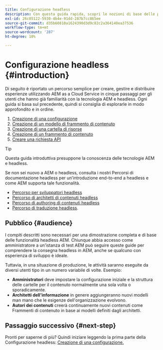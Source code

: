 ```yaml
---
title: Configurazione headless
description: Con questa guida rapida, scopri le nozioni di base delle potenti funzionalità headless di AEM as a Cloud Service come Modelli di contenuto, Frammenti di contenuto e API GraphQL.
exl-id: 26c05122-5930-4b4e-91dd-287b7cc865ee
source-git-commit: d35b60810a1624390d3d9c82c2a364140ea37536
workflow-type: tm+mt
source-wordcount: '287'
ht-degree: 10%

---
```


# Configurazione headless {#introduction}

Di seguito è riportato un percorso semplice per creare, gestire e distribuire esperienze utilizzando AEM as a Cloud Service in cinque passaggi per gli utenti che hanno già familiarità con la tecnologia AEM e headless. Ogni guida si basa sul precedente, quindi si consiglia di esplorarle in modo approfondito e in ordine.

1. [Creazione di una configurazione ](create-configuration.md)
1. [Creazione di un modello di frammento di contenuto](create-content-model.md)
1. [Creazione di una cartella di risorse](create-assets-folder.md)
1. [Creazione di un frammento di contenuto](create-content-fragment.md)
1. [Creare una richiesta API](create-api-request.md)

>[!TIP]
>
>Questa guida introduttiva presuppone la conoscenza delle tecnologie AEM e headless.
>
>Se non sei nuovo a AEM o headless, consulta i nostri Percorsi di documentazione headless per un’introduzione end-to-end a headless e come AEM supporta tale funzionalità.
>
>* [Percorso per sviluppatori headless](/help/journey-headless/developer/overview.md)
>* [Percorso di architetti di contenuti headless](/help/journey-headless/architect/overview.md)
>* [Percorso di authoring di contenuti headless](/help/journey-headless/author/overview.md)
>* [Percorso di traduzione headless](/help/journey-headless/translation/overview.md).


## Pubblico {#audience}

I compiti descritti sono necessari per una dimostrazione completa e di base delle funzionalità headless AEM. Chiunque abbia accesso come amministratore a un’istanza di test AEM può seguire queste guide per comprendere la consegna headless in AEM, anche se qualcuno con esperienza di sviluppo è ideale.

Tuttavia, in una situazione di produzione, le attività saranno eseguite da diversi utenti tipo in un numero variabile di volte. Esempio:

* **Amministratori** deve impostare la configurazione iniziale e la struttura delle cartelle per il contenuto normalmente una sola volta o sporadicamente.
* **Architetti dell&#39;informazione** in genere aggiungeranno nuovi modelli man mano che le esigenze dell&#39;organizzazione evolvono.
* **Autori dei contenuti** creerà continuamente nuovi contenuti come Frammenti di contenuto in base ai modelli definiti dagli architetti.

## Passaggio successivo {#next-step}

Pronti per saperne di più? Quindi iniziare leggendo la prima parte della Configurazione headless: [Creazione di una configurazione.](create-configuration.md)
